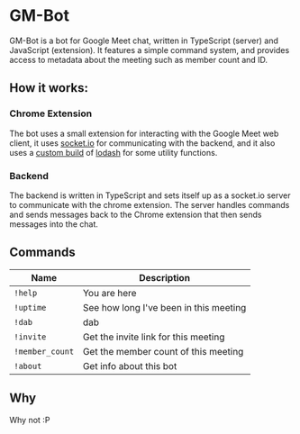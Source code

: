 # GM-Bot
GM-Bot is a bot for Google Meet chat, written in TypeScript (server) and JavaScript (extension).
It features a simple command system, and provides access to metadata about the meeting such as member count and ID.
## How it works:
### Chrome Extension
The bot uses a small extension for interacting with the Google Meet web client,
it uses [socket.io](https://socket.io) for communicating with the backend, and
it also uses a [custom build](https://lodash.com/custom-builds) of [lodash](https://lodash.com)
for some utility functions.
### Backend
The backend is written in TypeScript and sets itself up as a socket.io server to
communicate with the chrome extension. The server handles commands and sends messages
back to the Chrome extension that then sends messages into the chat.
## Commands
Name | Description
---|---
`!help` | You are here
`!uptime` | See how long I've been in this meeting
`!dab` | dab
`!invite` | Get the invite link for this meeting
`!member_count` | Get the member count of this meeting
`!about` | Get info about this bot

## Why
Why not :P
